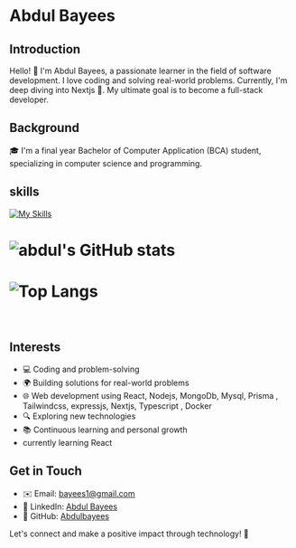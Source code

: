 # Abdul Bayees

## Introduction
Hello! 👋 I'm Abdul Bayees, a passionate learner in the field of software development. I love coding and solving real-world problems. Currently, I'm deep diving into Nextjs 🚀. My ultimate goal is to become a full-stack developer.


## Background
🎓 I'm a final year Bachelor of Computer Application (BCA) student, specializing in computer science and programming. 
## skills
[![My Skills](https://skills.thijs.gg/icons?i=html,css,javascript,nodejs,mongodb,react,git,github,c,java,python,photoshop&theme=light)](https://skills.thijs.gg)

 # ![abdul's GitHub stats](https://github-readme-stats.vercel.app/api?username=ab7022&show_icons=true)
 # ![Top Langs](https://github-readme-stats.vercel.app/api/top-langs/?username=ab7022&layout=compact)
 # <img src="https://komarev.com/ghpvc/?username=ab7022&style=flat-square&color=blue" alt=""/>

## Interests
- 💻 Coding and problem-solving
- 🌍 Building solutions for real-world problems
- 🌐 Web development using React, Nodejs, MongoDb, Mysql, Prisma , Tailwindcss, expressjs, Nextjs, Typescript , Docker
- 🔍 Exploring new technologies
- 📚 Continuous learning and personal growth
- currently learning React

## Get in Touch
- ✉️ Email: bayees1@gmail.com
- 💼 LinkedIn: [Abdul Bayees](https://www.linkedin.com/in/abdul-bayees-2941b6202/)
- 🐙 GitHub: [Abdulbayees](https://github.com/ab7022dulbayees)

Let's connect and make a positive impact through technology! 🚀
